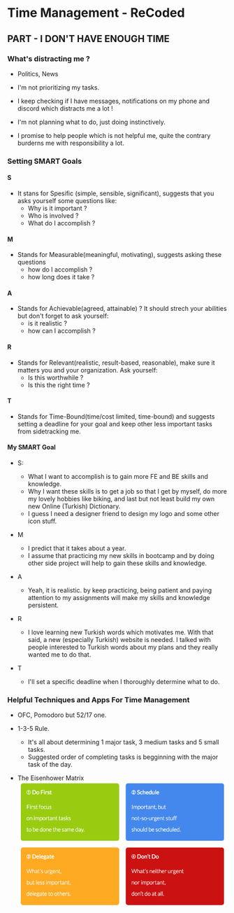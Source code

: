 # Time Management - ReCoded

## PART - I DON'T HAVE ENOUGH TIME

### What's distracting me ?

- Politics, News

- I'm not prioritizing my tasks.

- I keep checking if I have messages, notifications on my phone and discord which distracts me a lot !

- I'm not planning what to do, just doing instinctively.

- I promise to help people which is not helpful me, quite the contrary burderns me with responsibility a lot.

### Setting SMART Goals

#### S

- It stans for Spesific (simple, sensible, significant), suggests that you asks yourself some questions like:
  - Why is it important ?
  - Who is involved ?
  - What do I accomplish ?

#### M

- Stands for Measurable(meaningful, motivating), suggests asking these questions
  - how do I accomplish ?
  - how long does it take ?

#### A

- Stands for Achievable(agreed, attainable) ? It should strech your abilities but don't forget to ask yourself:
  - is it realistic ?
  - how can I accomplish ?

#### R

- Stands for Relevant(realistic, result-based, reasonable), make sure it matters you and your organization. Ask yourself:
  - Is this worthwhile ?
  - Is this the right time ?

#### T

- Stands for Time-Bound(time/cost limited, time-bound) and suggests setting a deadline for your goal and keep other less important tasks from sidetracking me.

#### My SMART Goal

- S:
  - What I want to accomplish is to gain more FE and BE skills and knowledge.
  - Why I want these skills is to get a job so that I get by myself, do more my lovely hobbies like biking, and last but not least build my own new Online (Turkish) Dictionary.
  - I guess I need a designer friend to design my logo and some other icon stuff.

- M
  - I predict that it takes about a year.
  - I assume that practicing my new skills in bootcamp and by doing other side project will help to gain these skills and knowledge.

- A
  - Yeah, it is realistic. by keep practicing, being patient and paying attention to my assignments will make my skills and knowledge persistent.

- R
  - I love learning new Turkish words which motivates me. With that said, a new (especially Turkish) website is needed. I talked with people interested to Turkish words about my plans and they really wanted me to do that.

- T
  - I'll set a specific deadline when I thoroughly determine what to do.

### Helpful Techniques and Apps For Time Management

- OFC, Pomodoro but 52/17 one.

- 1-3-5 Rule.
  - It's all about determining 1 major task, 3 medium tasks and 5 small tasks.
  - Suggested order of completing tasks is begginning with the major task of the day.

- The Eisenhower Matrix
  ![The Eisenhower Matrix](./pics/the-eisenhower-matrix.png)
